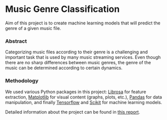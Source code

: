 # Music Genre Classification

Aim of this project is to create machine learning models that will predict the genre of a given music file.

### Abstract

Categorizing music files according to their genre is a challenging and important task that is used by many music streaming services. Even though there are no sharp differences between music genres, the genre of the music can be determined according to certain dynamics.

### Methodology

We used various Python packages in this project: [Librosa](https://librosa.org/) for feature extraction, [Matplotlib](https://matplotlib.org/) for visual content (graphs, plots, etc.), [Pandas](https://pandas.pydata.org/) for data manipulation, and finally [Tensorflow](https://www.tensorflow.org/) and [Scikit](https://scikit-learn.org/) for machine learning models.

Detailed information about the project can be found in [this report](report.pdf).
